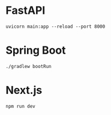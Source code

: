 # FastAPI

```
uvicorn main:app --reload --port 8000
```

# Spring Boot

```
./gradlew bootRun
```

# Next.js

```
npm run dev
```